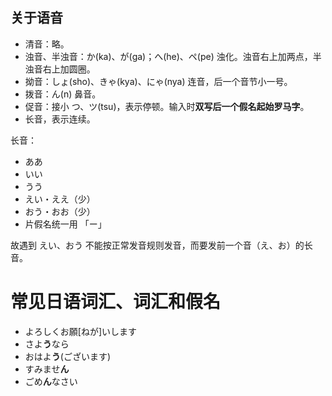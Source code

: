 ## 关于语音

* 清音：略。
* 浊音、半浊音：か(ka)、が(ga)；へ(he)、ペ(pe) 浊化。浊音右上加两点，半浊音右上加圆圈。
* 拗音：しょ(sho)、きゃ(kya)、にゃ(nya) 连音，后一个音节小一号。
* 拨音：ん(n) 鼻音。
* 促音：接小 つ、ツ(tsu)，表示停顿。输入时**双写后一个假名起始罗马字**。
* 长音，表示连续。

长音：

* ああ
* いい
* うう
* えい・ええ（少）
* おう・おお（少）
* 片假名统一用 「ー」

故遇到 えい、おう 不能按正常发音规则发音，而要发前一个音（え、お）的长音。

# 常见日语词汇、词汇和假名

* よろしくお願[ねが]いします
* さよ**う**なら
* おはよ**う**(ございます)
* すみませ**ん**
* ごめ**ん**なさい
